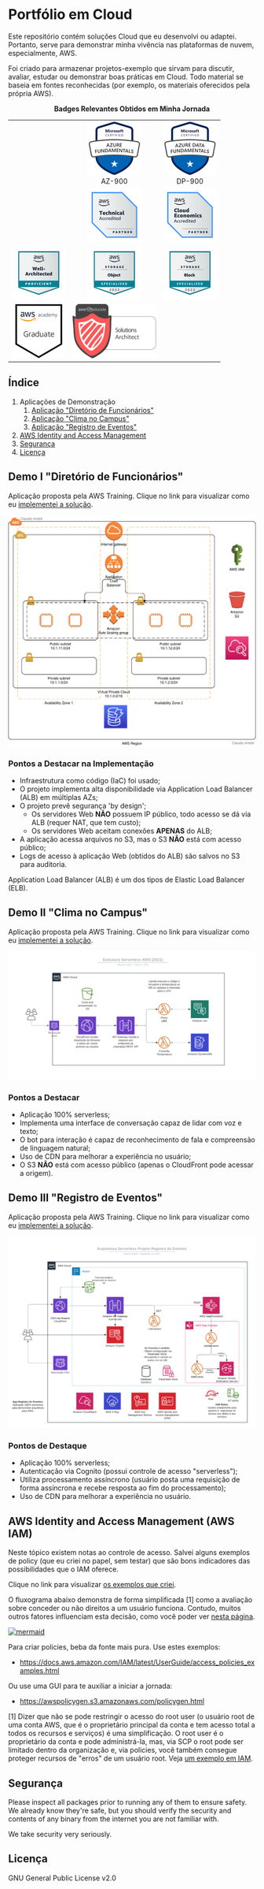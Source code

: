 # Portfólio em Cloud

Este repositório contém soluções Cloud que eu desenvolvi ou adaptei. Portanto, serve para demonstrar minha vivência nas
plataformas de nuvem, especialmente, AWS.

Foi criado para armazenar projetos-exemplo que sirvam para discutir, avaliar, estudar ou demonstrar boas práticas em
Cloud. Todo material se baseia em fontes reconhecidas (por exemplo, os materiais oferecidos pela própria AWS).

<div id="header" align="center">

**Badges Relevantes Obtidos em Minha Jornada**

|                          |                                      |                                      |
| :----------------------: | :----------------------------------: | :----------------------------------: |
|                          | ![5](.badges/img5.png) <br /> AZ-900 | ![6](.badges/img6.png) <br /> DP-900 |
|                          |        ![8](.badges/img8.png)        |        ![9](.badges/img9.png)        |
| ![10](.badges/img10.png) |       ![11](.badges/img11.png)       |       ![12](.badges/img12.png)       |
|  ![2](.badges/img2.png)  |        ![3](.badges/img3.png)        |                                      |

</div>

## Índice

1. Aplicações de Demonstração
   1. [Aplicação "Diretório de Funcionários"](#demo-i-diretório-de-funcionários)
   1. [Aplicação "Clima no Campus"](#demo-ii-clima-no-campus)
   1. [Aplicação "Registro de Eventos"](#demo-iii-registro-de-eventos)
1. [AWS Identity and Access Management](#aws-identity-and-access-management-aws-iam)
1. [Segurança](#segurança)
1. [Licença](#licença)

## Demo I "Diretório de Funcionários"

Aplicação proposta pela AWS Training. Clique no link para visualizar como eu
[implementei a solução](Diretorio%20de%20Pessoas#diretório-de-funcionários).

[![ Diagrama de Arquitetura](Diretorio%20de%20Pessoas/demo-01.svg)](Diretorio%20de%20Pessoas#diretório-de-funcionários)

### Pontos a Destacar na Implementação

- Infraestrutura como código (IaC) foi usado;
- O projeto implementa alta disponibilidade via Application Load Balancer (ALB) em múltiplas AZs;
- O projeto prevê segurança 'by design';
  - Os servidores Web **NÃO** possuem IP público, todo acesso se dá via ALB (requer NAT, que tem custo);
  - Os servidores Web aceitam conexões **APENAS** do ALB;
- A aplicação acessa arquivos no S3, mas o S3 **NÃO** está com acesso público;
- Logs de acesso à aplicação Web (obtidos do ALB) são salvos no S3 para auditoria.

Application Load Balancer (ALB) é um dos tipos de Elastic Load Balancer (ELB).

## Demo II "Clima no Campus"

Aplicação proposta pela AWS Training. Clique no link para visualizar como eu
[implementei a solução](serverless#serverless).

[![ Diagrama de Arquitetura](Serverless/Estrutura-Serverless-AWS.svg)](serverless#serverless)

### Pontos a Destacar

- Aplicação 100% serverless;
- Implementa uma interface de conversação capaz de lidar com voz e texto;
- O bot para interação é capaz de reconhecimento de fala e compreensão de linguagem natural;
- Uso de CDN para melhorar a experiência no usuário;
- O S3 **NÃO** está com acesso público (apenas o CloudFront pode acessar a origem).

## Demo III "Registro de Eventos"

Aplicação proposta pela AWS Training. Clique no link para visualizar como eu
[implementei a solução](registroEventos#causos-da-roça).

[![ Diagrama de Arquitetura](Registro%20de%20Eventos/NoBack-RegistroDeEventos.png)](Registro%20de%20Eventos#causos-da-roça)

### Pontos de Destaque

- Aplicação 100% serverless;
- Autenticação via Cognito (possui controle de acesso "serverless");
- Utiliza processamento assíncrono (usuário posta uma requisição de forma assíncrona e recebe resposta ao fim do
  processamento);
- Uso de CDN para melhorar a experiência no usuário.

## AWS Identity and Access Management (AWS IAM)

Neste tópico existem notas ao controle de acesso. Salvei alguns exemplos de policy (que eu criei no papel, sem testar)
que são bons indicadores das possibilidades que o IAM oferece.

Clique no link para visualizar [os exemplos que criei](IAM#policies).

O fluxograma abaixo demonstra de forma simplificada [1] como a avaliação sobre conceder ou não direitos a um usuário
funciona. Contudo, muitos outros fatores influenciam esta decisão, como você poder ver
[nesta página](https://docs.aws.amazon.com/IAM/latest/UserGuide/reference_policies_evaluation-logic.html#policy-eval-denyallow).

[![mermaid](https://mermaid.ink/img/eyJjb2RlIjoiZ3JhcGggVERcbiAgICBBMShSZXF1aXNpw6fDo288YnI-ZmVpdGEgcGVsbzxicj51c3XDoXJpbyByb290PylcbiAgICBBMihQZXJtaXRpZG8pXG5cbiAgICBCMShGb2kgbmVnYWRvPGJyPmV4cGxpY2l0YW1lbnRlPylcbiAgICBCMihFeHBsaWNpdCBEZW55KVxuXG4gICAgQzEoRm9pIHBlcm1pdGlkbzxicj5leHBsaWNpdGFtZW50ZT8pXG4gICAgQzIoUGVybWl0aWRvKVxuICAgIEMzKEltcGxpY2l0IERlbnkpXG5cbiAgICBBMSAtLT58U2ltfCBBMlxuICAgIEExIC0tPnxOw6NvfCBCMVxuICAgIEIxIC0tPnxTaW18IEIyXG4gICAgQjEgLS0-fE7Do298IEMxXG4gICAgQzEgLS0-fFNpbXwgQzJcbiAgICBDMSAtLT58TsOjb3wgQzNcbiIsIm1lcm1haWQiOnsidGhlbWUiOiJkZWZhdWx0In0sInVwZGF0ZUVkaXRvciI6dHJ1ZSwiYXV0b1N5bmMiOnRydWUsInVwZGF0ZURpYWdyYW0iOnRydWV9)](IAM#policies)

Para criar policies, beba da fonte mais pura. Use estes exemplos:

- <https://docs.aws.amazon.com/IAM/latest/UserGuide/access_policies_examples.html>

Ou use uma GUI para te auxiliar a iniciar a jornada:

- <https://awspolicygen.s3.amazonaws.com/policygen.html>

[1] Dizer que não se pode restringir o acesso do root user (o usuário root de uma conta AWS, que é o proprietário
principal da conta e tem acesso total a todos os recursos e serviços) é uma simplificação. O root user é o proprietário
da conta e pode administrá-la, mas, via SCP o root pode ser limitado dentro da organização e, via policies, você também
consegue proteger recursos de "erros" de um usuário root. Veja [um exemplo em IAM](IAM/README.md).

## Segurança

Please inspect all packages prior to running any of them to ensure safety. We already know they're safe, but you should
verify the security and contents of any binary from the internet you are not familiar with.

We take security very seriously.

## Licença

GNU General Public License v2.0
